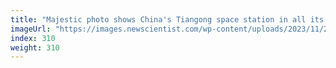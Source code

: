 ```yaml
---
title: "Majestic photo shows China's Tiangong space station in all its glory"
imageUrl: "https://images.newscientist.com/wp-content/uploads/2023/11/28105458/SEI_181884485.jpg?width=788"
index: 310
weight: 310
---
```

